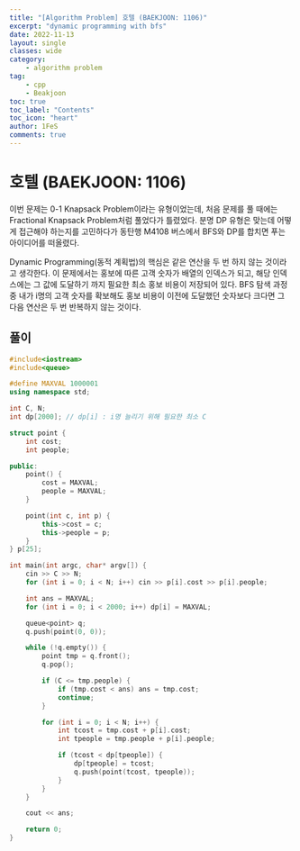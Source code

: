 ```yaml
---
title: "[Algorithm Problem] 호텔 (BAEKJOON: 1106)"
excerpt: "dynamic programming with bfs"
date: 2022-11-13
layout: single
classes: wide
category:
    - algorithm problem
tag:
    - cpp
    - Beakjoon
toc: true
toc_label: "Contents"
toc_icon: "heart"
author: 1FeS
comments: true
---
```


# 호텔 (BAEKJOON: 1106)

이번 문제는 0-1 Knapsack Problem이라는 유형이었는데, 처음 문제를 풀 때에는 Fractional Knapsack Problem처럼 풀었다가 틀렸었다. 분명 DP 유형은 맞는데 어떻게 접근해야 하는지를 고민하다가 동탄행 M4108 버스에서 BFS와 DP를 합치면 푸는 아이디어를 떠올렸다.

Dynamic Programming(동적 계획법)의 핵심은 같은 연산을 두 번 하지 않는 것이라고 생각한다. 이 문제에서는 홍보에 따른 고객 숫자가 배열의 인덱스가 되고, 해당 인덱스에는 그 값에 도달하기 까지 필요한 최소 홍보 비용이 저장되어 있다. BFS 탐색 과정 중 내가 i명의 고객 숫자를 확보해도 홍보 비용이 이전에 도달했던 숫자보다 크다면 그 다음 연산은 두 번 반복하지 않는 것이다.

## 풀이

```cpp
#include<iostream>
#include<queue>

#define MAXVAL 1000001
using namespace std;

int C, N;
int dp[2000]; // dp[i] : i명 늘리기 위해 필요한 최소 C

struct point {
	int cost;
	int people;

public:
	point() {
		cost = MAXVAL;
		people = MAXVAL;
	}

	point(int c, int p) {
		this->cost = c;
		this->people = p;
	}
} p[25];

int main(int argc, char* argv[]) {
	cin >> C >> N;
	for (int i = 0; i < N; i++) cin >> p[i].cost >> p[i].people;

	int ans = MAXVAL;
	for (int i = 0; i < 2000; i++) dp[i] = MAXVAL;

	queue<point> q;
	q.push(point(0, 0));

	while (!q.empty()) { 
		point tmp = q.front();
		q.pop();

		if (C <= tmp.people) {
			if (tmp.cost < ans) ans = tmp.cost;
			continue;
		}

		for (int i = 0; i < N; i++) {
			int tcost = tmp.cost + p[i].cost;
			int tpeople = tmp.people + p[i].people;

			if (tcost < dp[tpeople]) {
				dp[tpeople] = tcost;
				q.push(point(tcost, tpeople));
			}
		}
	}

	cout << ans;

	return 0;
}
```
